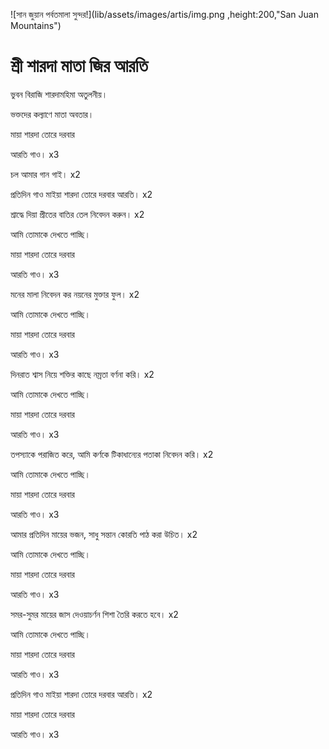 ![সান জুয়ান পর্বতমালা সুন্দর!](lib/assets/images/artis/img.png ,height:200,"San Juan Mountains")

# শ্রী শারদা মাতা জির আরতি

ভুবন বিরাজি শারদামহিমা অতুলনীয়।

ভক্তদের কল্যাণে মাতা অবতার।

মায়া শারদা তোরে দরবার

আরতি গাও। x3

চল আমার গান গাই। x2

প্রতিদিন গাও মাইয়া শারদা তোরে দরবার আরতি। x2

শ্রাদ্ধে দিয়া প্রীতের বাতির তেল নিবেদন করুন। x2

আমি তোমাকে দেখতে পাচ্ছি।

মায়া শারদা তোরে দরবার

আরতি গাও। x3

মনের মালা নিবেদন কর নয়নের মুক্তার ফুল। x2

আমি তোমাকে দেখতে পাচ্ছি।

মায়া শারদা তোরে দরবার

আরতি গাও। x3

দিনরাত শ্বাস নিয়ে শক্তির কাছে নম্রতা বর্ণনা করি। x2

আমি তোমাকে দেখতে পাচ্ছি।

মায়া শারদা তোরে দরবার

আরতি গাও। x3

তপস্যাকে পরাজিত করে, আমি কর্ণকে টিকাধান্যের পতাকা নিবেদন করি। x2

আমি তোমাকে দেখতে পাচ্ছি।

মায়া শারদা তোরে দরবার

আরতি গাও। x3

আমার প্রতিদিন মায়ের ভজন, সাধু সন্তান কোরতি পাঠ করা উচিত। x2

আমি তোমাকে দেখতে পাচ্ছি।

মায়া শারদা তোরে দরবার

আরতি গাও। x3

সমর-সুমর মায়ের জাস দেওয়াচর্ণন শিশা তৈরি করতে হবে। x2

আমি তোমাকে দেখতে পাচ্ছি।

মায়া শারদা তোরে দরবার

আরতি গাও। x3

প্রতিদিন গাও মাইয়া শারদা তোরে দরবার আরতি। x2

মায়া শারদা তোরে দরবার

আরতি গাও। x3